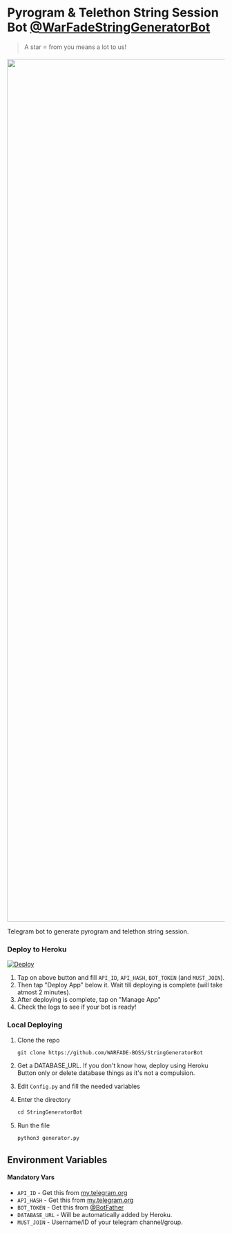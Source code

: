 # Pyrogram & Telethon String Session Bot [@WarFadeStringGeneratorBot](https://t.me/WarFadeStringGeneratorBot)

> A star ⭐ from you means a lot to us!

<p align="center"><a href="https://www.github.com/WARFADE-BOSS/StringGeneratorBot"><img src="https://te.legra.ph/file/697beb530ecff4f9236ec.jpg" width="2000"></a></p>

Telegram bot to generate pyrogram and telethon string session.

### Deploy to Heroku

[![Deploy](https://www.herokucdn.com/deploy/button.svg)](https://heroku.com/deploy?template=https://github.com/WARFADE-BOSS/StringGeneratorBot)

1. Tap on above button and fill `API_ID`, `API_HASH`, `BOT_TOKEN` (and `MUST_JOIN`).
2. Then tap "Deploy App" below it. Wait till deploying is complete (will take atmost 2 minutes).
3. After deploying is complete, tap on "Manage App"
4. Check the logs to see if your bot is ready!

### Local Deploying

1. Clone the repo
   ```markdown
   git clone https://github.com/WARFADE-BOSS/StringGeneratorBot
   ```
2. Get a DATABASE_URL. If you don't know how, deploy using Heroku Button only or delete database things as it's not a compulsion.
   
3. Edit `Config.py` and fill the needed variables

4. Enter the directory
   ```markdown
   cd StringGeneratorBot
   ```
5. Run the file
   ```markdown
   python3 generator.py
   ```

## Environment Variables

#### Mandatory Vars

- `API_ID` - Get this from [my.telegram.org](https://my.telegram.org/auth)
- `API_HASH` - Get this from [my.telegram.org](https://my.telegram.org/auth)
- `BOT_TOKEN` - Get this from [@BotFather](https://t.me/BotFather)
- `DATABASE_URL` - Will be automatically added by Heroku.
- `MUST_JOIN` - Username/ID of your telegram channel/group.
